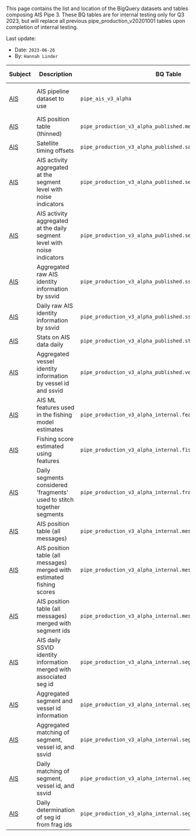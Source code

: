 This page contains the list and location of the BigQuery datasets and tables composing AIS Pipe 3. These BQ tables are for internal testing only for Q3 2023, but will replace all previous pipe_production_v20201001 tables upon completion of internal testing. 

Last update:
   * Date: `2023-06-26`
   * By: `Hannah Linder`


| Subject | Description | BQ Table| Previous BQ Table | Research Owner |
| --- | --- | --- | --- | --- |
| [AIS](https://github.com/GlobalFishingWatch/bigquery-documentation-wf827/wiki/Pipeline) | AIS pipeline dataset to use | `pipe_ais_v3_alpha`| `pipe_production_v20201001` | Tim H, Jenn, Andres, Mathias |
| [AIS](https://github.com/GlobalFishingWatch/bigquery-documentation-wf827/wiki/Pipeline) | AIS position table (thinned) | `pipe_production_v3_alpha_published.messages` | `pipe_production_v20201001.research_messages` | Andres |
| [AIS](https://github.com/GlobalFishingWatch/bigquery-documentation-wf827/wiki/Pipeline) | Satellite timing offsets | `pipe_production_v3_alpha_published.satellite_timing_offsets` | `pipe_production_v20201001.research_satellite_timing` | Tim Hochberg |
| [AIS](https://github.com/GlobalFishingWatch/bigquery-documentation-wf827/wiki/Pipeline) | AIS activity aggregated at the segment level with noise indicators| `pipe_production_v3_alpha_published.segs_activity` | `pipe_production_v20201001.research_segs` | ? |
| [AIS](https://github.com/GlobalFishingWatch/bigquery-documentation-wf827/wiki/Pipeline) | AIS activity aggregated at the daily segment level with noise indicators| `pipe_production_v3_alpha_published.segs_activity_daily` | `pipe_production_v20201001.research_segs_daily` | ? |
| [AIS](https://github.com/GlobalFishingWatch/bigquery-documentation-wf827/wiki/Pipeline) | Aggregated raw AIS identity information by ssvid| `pipe_production_v3_alpha_published.ssvids_identity` | `pipe_production_v20201001.research_ids` | ? |
| [AIS](https://github.com/GlobalFishingWatch/bigquery-documentation-wf827/wiki/Pipeline) | Daily raw AIS identity information by ssvid| `pipe_production_v3_alpha_published.ssvids_identities_daily` | `pipe_production_v20201001.research_ids_daily` | ? |
| [AIS](https://github.com/GlobalFishingWatch/bigquery-documentation-wf827/wiki/Pipeline) | Stats on AIS data daily| `pipe_production_v3_alpha_published.stats_daily` | `pipe_production_v20201001.research_stats` | ? |
| [AIS](https://github.com/GlobalFishingWatch/bigquery-documentation-wf827/wiki/Pipeline) | Aggregated vessel identity information by vessel id and ssvid| `pipe_production_v3_alpha_published.vessel_info` | `pipe_production_v20201001.vessel_info` | ? |
| [AIS](https://github.com/GlobalFishingWatch/bigquery-documentation-wf827/wiki/Pipeline) | AIS ML features used in the fishing model estimates | `pipe_production_v3_alpha_internal.features_` | `pipe_production_v20201001.features` | Tim Hochberg |
| [AIS](https://github.com/GlobalFishingWatch/bigquery-documentation-wf827/wiki/Pipeline) | Fishing score estimated using features | `pipe_production_v3_alpha_internal.fishing_score_` | `pipe_production_v20201001.fishing_score_` | Tim Hochberg |
| [AIS](https://github.com/GlobalFishingWatch/bigquery-documentation-wf827/wiki/Pipeline) | Daily segments considered 'fragments' used to stitch together segments | `pipe_production_v3_alpha_internal.fragments_` | NA | ? |
| [AIS](https://github.com/GlobalFishingWatch/bigquery-documentation-wf827/wiki/Pipeline) | AIS position table (all messages) | `pipe_production_v3_alpha_internal.messages_positions` | `pipe_production_v20201001.position_messages_` | ? |
| [AIS](https://github.com/GlobalFishingWatch/bigquery-documentation-wf827/wiki/Pipeline) | AIS position table (all messages) merged with estimated fishing scores | `pipe_production_v3_alpha_internal.messages_scored_` | `pipe_production_v20201001.messages_scored_` | ? |
| [AIS](https://github.com/GlobalFishingWatch/bigquery-documentation-wf827/wiki/Pipeline) | AIS position table (all messages) merged with segment ids | `pipe_production_v3_alpha_internal.messages_segmented_` | `pipe_production_v20201001.messages_segmented_` | ? |
| [AIS](https://github.com/GlobalFishingWatch/bigquery-documentation-wf827/wiki/Pipeline) | AIS daily SSVID identity information merged with associated seg id | `pipe_production_v3_alpha_internal.segment_identity_daily_` | `pipe_production_v20201001.segment_identity_daily_` | ? |
| [AIS](https://github.com/GlobalFishingWatch/bigquery-documentation-wf827/wiki/Pipeline) | Aggregated segment and vessel id information | `pipe_production_v3_alpha_internal.segment_info` | `pipe_production_v20201001.segment_info` | ? |
| [AIS](https://github.com/GlobalFishingWatch/bigquery-documentation-wf827/wiki/Pipeline) | Aggregated matching of segment, vessel id, and ssvid | `pipe_production_v3_alpha_internal.segment_vessel` | `pipe_production_v20201001.segment_vessel` | ? |
| [AIS](https://github.com/GlobalFishingWatch/bigquery-documentation-wf827/wiki/Pipeline) | Daily matching of segment, vessel id, and ssvid | `pipe_production_v3_alpha_internal.segment_vessel_daily_` | `pipe_production_v20201001.segment_vessel_daily` | ? |
| [AIS](https://github.com/GlobalFishingWatch/bigquery-documentation-wf827/wiki/Pipeline) | Daily determination of seg id from frag ids | `pipe_production_v3_alpha_internal.segments_` | `pipe_production_v20201001.segments_` | ? |
